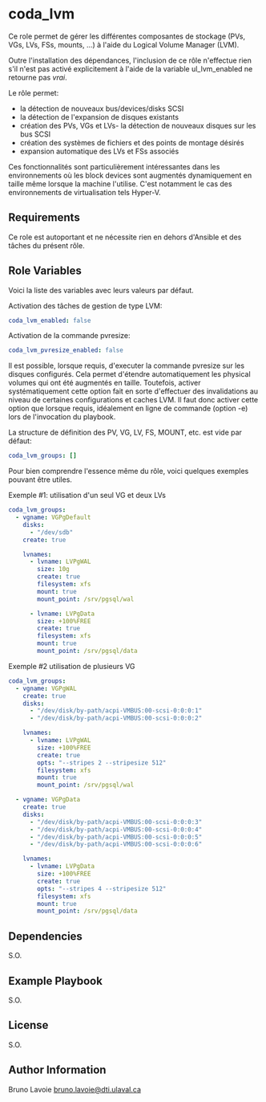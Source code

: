 
coda_lvm
======

Ce role permet de gérer les différentes composantes de stockage (PVs, VGs, LVs, FSs, mounts, ...) à l'aide du Logical Volume Manager (LVM).

Outre l'installation des dépendances, l'inclusion de ce rôle n'effectue rien s'il n'est pas activé explicitement à l'aide de la variable ul_lvm_enabled ne retourne pas _vrai_.

Le rôle permet:
- la détection de nouveaux bus/devices/disks SCSI
- la détection de l'expansion de disques existants
- création des PVs, VGs et LVs- la détection de nouveaux disques sur les bus SCSI
- création des systèmes de fichiers et des points de montage désirés
- expansion automatique des LVs et FSs associés

Ces fonctionnalités sont particulièrement intéressantes dans les environnements où les block devices sont augmentés dynamiquement en taille même lorsque la machine l'utilise. C'est notamment le cas des environnements de virtualisation tels Hyper-V.

Requirements
------------

Ce role est autoportant et ne nécessite rien en dehors d'Ansible et des tâches du présent rôle.

Role Variables
--------------
Voici la liste des variables avec leurs valeurs par défaut.

Activation des tâches de gestion de type LVM:
```yaml
coda_lvm_enabled: false
```

Activation de la commande pvresize:
```yaml
coda_lvm_pvresize_enabled: false
```

Il est possible, lorsque requis, d'executer la commande pvresize sur les disques configurés. Cela permet d'étendre automatiquement les physical volumes qui ont été augmentés en taille. Toutefois, activer systématiquement cette option fait en sorte d'effectuer des invalidations au niveau de certaines configurations et caches LVM. Il faut donc activer cette option que lorsque requis, idéalement en ligne de commande (option -e) lors de l'invocation du playbook.

La structure de définition des PV, VG, LV, FS, MOUNT, etc. est vide par défaut:

```yaml
coda_lvm_groups: []
```

Pour bien comprendre l'essence même du rôle, voici quelques exemples pouvant être utiles.

Exemple #1: utilisation d'un seul VG et deux LVs

```yaml
coda_lvm_groups:
  - vgname: VGPgDefault
    disks:
      - "/dev/sdb"
    create: true

    lvnames:
      - lvname: LVPgWAL
        size: 10g
        create: true
        filesystem: xfs
        mount: true
        mount_point: /srv/pgsql/wal

      - lvname: LVPgData
        size: +100%FREE
        create: true
        filesystem: xfs
        mount: true
        mount_point: /srv/pgsql/data
```

Exemple #2 utilisation de plusieurs VG

```yaml
coda_lvm_groups:
  - vgname: VGPgWAL
    create: true
    disks:
      - "/dev/disk/by-path/acpi-VMBUS:00-scsi-0:0:0:1"
      - "/dev/disk/by-path/acpi-VMBUS:00-scsi-0:0:0:2"

    lvnames:
      - lvname: LVPgWAL
        size: +100%FREE
        create: true
        opts: "--stripes 2 --stripesize 512"
        filesystem: xfs
        mount: true
        mount_point: /srv/pgsql/wal

  - vgname: VGPgData
    create: true
    disks:
      - "/dev/disk/by-path/acpi-VMBUS:00-scsi-0:0:0:3"
      - "/dev/disk/by-path/acpi-VMBUS:00-scsi-0:0:0:4"
      - "/dev/disk/by-path/acpi-VMBUS:00-scsi-0:0:0:5"
      - "/dev/disk/by-path/acpi-VMBUS:00-scsi-0:0:0:6"

    lvnames:
      - lvname: LVPgData
        size: +100%FREE
        create: true
        opts: "--stripes 4 --stripesize 512"
        filesystem: xfs
        mount: true
        mount_point: /srv/pgsql/data        

```

Dependencies
------------
S.O.

Example Playbook
----------------
S.O.

License
-------
S.O.

Author Information
------------------
Bruno Lavoie <bruno.lavoie@dti.ulaval.ca>
